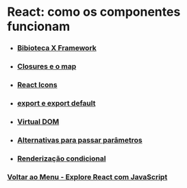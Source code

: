 # React: como os componentes funcionam

- ### [Bibioteca X Framework](./Material-Estudo/biblioteca-framework.md)

- ### [Closures e o map](./Material-Estudo/clousures-map.md)

- ### [React Icons](./Material-Estudo/react-icons.md)

- ### [export e export default](./Material-Estudo/export-exportDefault.md)

- ### [Virtual DOM](./Material-Estudo/virtualDOM.md)

- ### [Alternativas para passar parâmetros](./Material-Estudo/alternativasParaParametros.md)

- ### [Renderização condicional](./Material-Estudo/RenderizacaoCondicional.md)

### [Voltar ao Menu - Explore React com JavaScript](../menu.md)
